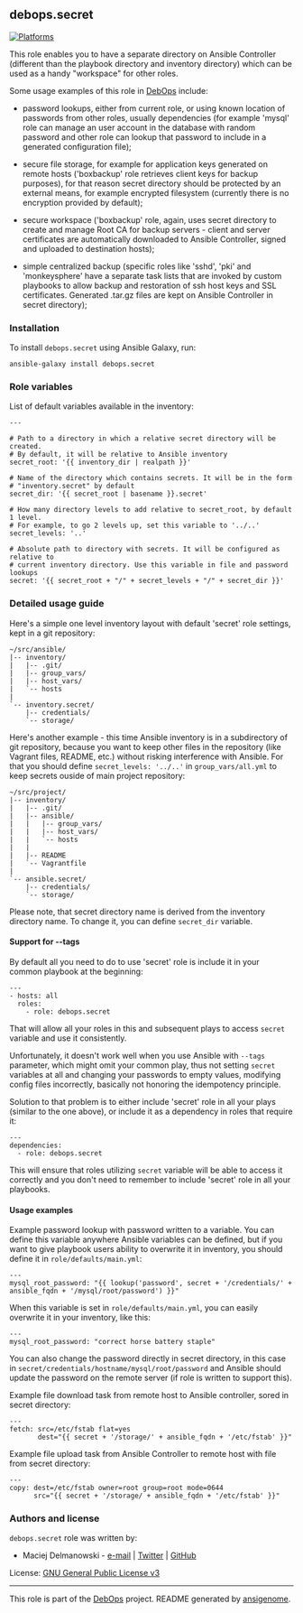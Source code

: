 ## debops.secret
[![Platforms](http://img.shields.io/badge/platforms-debian%20|%20ubuntu-lightgrey.svg)](#)


This role enables you to have a separate directory on Ansible Controller
(different than the playbook directory and inventory directory) which can be
used as a handy "workspace" for other roles.

Some usage examples of this role in [DebOps](http://debops.org/)
include:

- password lookups, either from current role, or using known location of
  passwords from other roles, usually dependencies (for example 'mysql' role
  can manage an user account in the database with random password and other
  role can lookup that password to include in a generated configuration file);

- secure file storage, for example for application keys generated on remote
  hosts ('boxbackup' role retrieves client keys for backup purposes), for
  that reason secret directory should be protected by an external means, for
  example encrypted filesystem (currently there is no encryption provided by
  default);

- secure workspace ('boxbackup' role, again, uses secret directory to create
  and manage Root CA for backup servers - client and server certificates are
  automatically downloaded to Ansible Controller, signed and uploaded to
  destination hosts);

- simple centralized backup (specific roles like 'sshd', 'pki' and
  'monkeysphere' have a separate task lists that are invoked by custom
  playbooks to allow backup and restoration of ssh host keys and SSL
  certificates. Generated .tar.gz files are kept on Ansible Controller in
  secret directory);



### Installation

To install `debops.secret` using Ansible Galaxy, run:

    ansible-galaxy install debops.secret


### Role variables

List of default variables available in the inventory:

    ---
    
    # Path to a directory in which a relative secret directory will be created.
    # By default, it will be relative to Ansible inventory
    secret_root: '{{ inventory_dir | realpath }}'
    
    # Name of the directory which contains secrets. It will be in the form
    # "inventory.secret" by default
    secret_dir: '{{ secret_root | basename }}.secret'
    
    # How many directory levels to add relative to secret_root, by default 1 level.
    # For example, to go 2 levels up, set this variable to '../..'
    secret_levels: '..'
    
    # Absolute path to directory with secrets. It will be configured as relative to
    # current inventory directory. Use this variable in file and password lookups
    secret: '{{ secret_root + "/" + secret_levels + "/" + secret_dir }}'




### Detailed usage guide

Here's a simple one level inventory layout with default 'secret' role settings,
kept in a git repository:

    ~/src/ansible/
    |-- inventory/
    |   |-- .git/
    |   |-- group_vars/
    |   |-- host_vars/
    |   `-- hosts
    |
    `-- inventory.secret/
        |-- credentials/
        `-- storage/

Here's another example - this time Ansible inventory is in a subdirectory of
git repository, because you want to keep other files in the repository (like
Vagrant files, README, etc.) without risking interference with Ansible. For that
you should define `secret_levels: '../..'` in `group_vars/all.yml` to keep
secrets ouside of main project repository:

    ~/src/project/
    |-- inventory/
    |   |-- .git/
    |   |-- ansible/
    |   |   |-- group_vars/
    |   |   |-- host_vars/
    |   |   `-- hosts
    |   |
    |   |-- README
    |   `-- Vagrantfile
    |
    `-- ansible.secret/
        |-- credentials/
        `-- storage/

Please note, that secret directory name is derived from the inventory directory
name. To change it, you can define `secret_dir` variable.

#### Support for --tags

By default all you need to do to use 'secret' role is include it in your common
playbook at the beginning:

    ---
    - hosts: all
      roles:
        - role: debops.secret

That will allow all your roles in this and subsequent plays to access `secret`
variable and use it consistently.

Unfortunately, it doesn't work well when you use Ansible with `--tags`
parameter, which might omit your common play, thus not setting `secret`
variables at all and changing your passwords to empty values, modifying config
files incorrectly, basically not honoring the idempotency principle.

Solution to that problem is to either include 'secret' role in all your plays
(similar to the one above), or include it as a dependency in roles that require
it:

    ---
    dependencies:
      - role: debops.secret

This will ensure that roles utilizing `secret` variable will be able to access
it correctly and you don't need to remember to include 'secret' role in all
your playbooks.


#### Usage examples

Example password lookup with password written to a variable. You can define
this variable anywhere Ansible variables can be defined, but if you want to
give playbook users ability to overwrite it in inventory, you should define it
in `role/defaults/main.yml`:

    ---
    mysql_root_password: "{{ lookup('password', secret + '/credentials/' + ansible_fqdn + '/mysql/root/password') }}"

When this variable is set in `role/defaults/main.yml`, you can easily overwrite
it in your inventory, like this:

    ---
    mysql_root_password: "correct horse battery staple"

You can also change the password directly in secret directory, in this case in
`secret/credentials/hostname/mysql/root/password` and Ansible should update the
password on the remote server (if role is written to support this).

Example file download task from remote host to Ansible controller, sored in
secret directory:

    ---
    fetch: src=/etc/fstab flat=yes
           dest="{{ secret + '/storage/' + ansible_fqdn + '/etc/fstab' }}"

Example file upload task from Ansible Controller to remote host with file from
secret directory:

    ---
    copy: dest=/etc/fstab owner=root group=root mode=0644
          src="{{ secret + '/storage/ + ansible_fqdn + '/etc/fstab' }}"


### Authors and license

`debops.secret` role was written by:

- Maciej Delmanowski - [e-mail](mailto:drybjed@gmail.com) | [Twitter](https://twitter.com/drybjed) | [GitHub](https://github.com/drybjed)


License: [GNU General Public License v3](https://tldrlegal.com/license/gnu-general-public-license-v3-(gpl-3))


***

This role is part of the [DebOps](http://debops.org/) project. README generated by [ansigenome](https://github.com/nickjj/ansigenome/).

